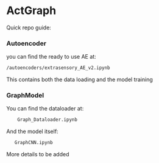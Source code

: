 # ActGraph

Quick repo guide: 

### Autoencoder
you can find the ready to use AE at:
```bash
/autoencoders/extrasensory_AE_v2.ipynb
```
This contains both the data loading and the model training

### GraphModel 
You can find the dataloader at:
```bash
 	Graph_Dataloader.ipynb
```
And the model itself:
 ```bash
 	GraphCNN.ipynb
 ```
 
 More details to be added

